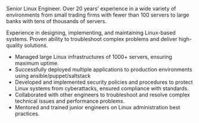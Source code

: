 Senior Linux Engineer. Over 20 years’ experience in a wide variety of environments from small trading firms with fewer than 100 servers to large banks with tens of thousands of servers.

Experience in designing, implementing, and maintaining Linux-based systems. Proven ability to troubleshoot complex problems and deliver high-quality solutions.

 - Managed large Linux infrastructures of 1000+ servers, ensuring maximum uptime.
 - Successfully deployed multiple applications to production environments using ansible/puppet/saltstack
 - Developed and implemented security policies and procedures to protect Linux systems from cyberattacks, ensured compliance with standards.
 - Collaborated with other engineers to troubleshoot and resolve complex technical issues and performance problems.
 - Mentored and trained junior engineers on Linux administration best practices.

